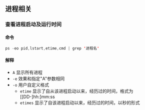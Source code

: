 ## 进程相关

### 查看进程启动及运行时间

#### 命令

```java
ps -eo pid,lstart,etime,cmd | grep '进程名'  
```

#### 解释
- `A` 显示所有进程
- `-e` 效果和指定"A"参数相同
- `-o` 用户自定义格式
  - `etime` 显示了自从该进程启动以来，经历过的时间，格式为 [[DD-]hh:]mm:ss
  - `etimes` 显示了自该进程启动以来，经历过的时间，以秒的形式
